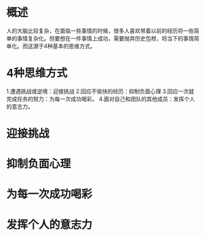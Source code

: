 # 概述
人的大脑比较复杂，在面临一些事情的时候，很多人喜欢带着以前的经历将一些简单的事情复杂化。但要想在一件事情上成功，需要抛弃历史包袱，将当下的事情简单化。而这源于4种基本的思维方式。

# 4种思维方式
1.遭遇挑战或逆境：迎接挑战
2.回应不愉快的经历：抑制负面心理
3.回应一次就完成任务的努力：为每一次成功喝彩。
4.面对自己和团队的其他成员：发挥个人的意志力。

# 迎接挑战

# 抑制负面心理

# 为每一次成功喝彩

# 发挥个人的意志力
